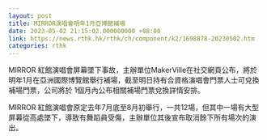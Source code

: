 ```yaml
---
layout: post
title: MIRROR演唱會明年1月亞博館補場
date: 2023-05-02 21:15:02.000000000 +08:00
link: https://news.rthk.hk/rthk/ch/component/k2/1698878-20230502.htm
categories: rthk
---
```


MIRROR 紅館演唱會屏幕墜下事故，主辦單位MakerVille在社交網頁公布，將於明年1月在亞洲國際博覽館舉行補場，截至明日持有合資格演唱會門票人士可兌換補場門票，公司將於 1個月內公布相關補場門票兌換詳情安排。

MIRROR 紅館演唱會原定去年7月底至8月初舉行，一共12場，但其中一場有大型屏幕從高處墜下，導致有舞蹈員受傷，主辦單位其後宣布取消餘下所有場次的演出。
